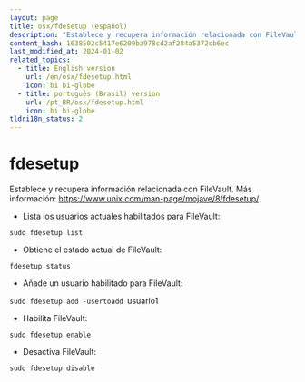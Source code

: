 ```yaml
---
layout: page
title: osx/fdesetup (español)
description: "Establece y recupera información relacionada con FileVault."
content_hash: 1638502c5417e6209ba978cd2af284a5372cb6ec
last_modified_at: 2024-01-02
related_topics:
  - title: English version
    url: /en/osx/fdesetup.html
    icon: bi bi-globe
  - title: português (Brasil) version
    url: /pt_BR/osx/fdesetup.html
    icon: bi bi-globe
tldri18n_status: 2
---
```

# fdesetup

Establece y recupera información relacionada con FileVault.
Más información: <https://www.unix.com/man-page/mojave/8/fdesetup/>.

- Lista los usuarios actuales habilitados para FileVault:

`sudo fdesetup list`

- Obtiene el estado actual de FileVault:

`fdesetup status`

- Añade un usuario habilitado para FileVault:

`sudo fdesetup add -usertoadd `<span class="tldr-var badge badge-pill bg-dark-lm bg-white-dm text-white-lm text-dark-dm font-weight-bold">usuario1</span>

- Habilita FileVault:

`sudo fdesetup enable`

- Desactiva FileVault:

`sudo fdesetup disable`
